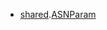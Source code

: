 - <a href="https://pkg.go.dev/github.com/cloudflare/cloudflare-go/v3/shared">shared</a>.<a href="https://pkg.go.dev/github.com/cloudflare/cloudflare-go/v3/shared#ASNParam">ASNParam</a>